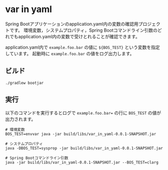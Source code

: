 # var in yaml

Spring Bootアプリケーションのapplication.yaml内の変数の確認用プロジェクトです。
環境変数，システムプロパティ，Spring Bootコマンドライン引数のどれでもapplication.yaml内の変数で受けとれることが確認できます。

application.yaml内で `example.foo.bar` の値に `${BOS_TEST}` という変数を指定しています。
起動時に `example.foo.bar` の値をログ出力します。


## ビルド

```
./gradlew bootjar
```

## 実行

以下のコマンドを実行するとログで `example.foo.bar=` の行に `BOS_TEST` の値が出力されます。

```
# 環境変数
BOS_TEST=envvar java -jar build/libs/var_in_yaml-0.0.1-SNAPSHOT.jar

# システムプロパティ
java -DBOS_TEST=sysprop -jar build/libs/var_in_yaml-0.0.1-SNAPSHOT.jar

# Spring Bootコマンドライン引数
java -jar build/libs/var_in_yaml-0.0.1-SNAPSHOT.jar --BOS_TEST=clarg
```
